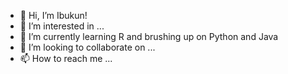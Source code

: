 - 👋 Hi, I’m Ibukun!
- 👀 I’m interested in ...
- 🌱 I’m currently learning R and brushing up on Python and Java
- 💞️ I’m looking to collaborate on ...
- 📫 How to reach me ...

<!---
IbukunT/IbukunT is a ✨ special ✨ repository because its `README.md` (this file) appears on your GitHub profile.
You can click the Preview link to take a look at your changes.
--->
